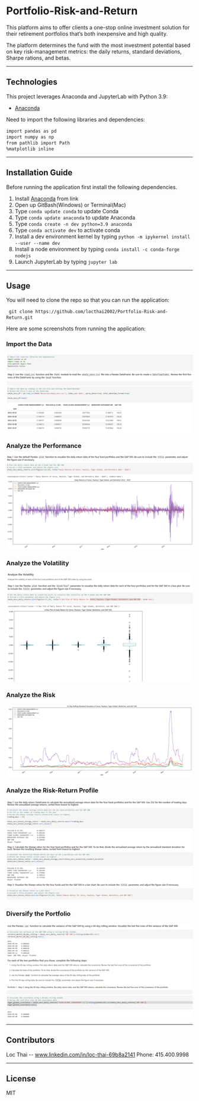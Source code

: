# Portfolio-Risk-and-Return
This platform aims to offer clients a one-stop online investment solution for their retirement portfolios that’s both inexpensive and high quality.

The platform determines the fund with the most investment potential based on key risk-management metrics: the daily returns, standard deviations, Sharpe rations, and betas.

---

## Technologies

This project leverages Anaconda and JupyterLab with Python 3.9:

* [Anaconda](https://www.anaconda.com/products/individual) 

Need to import the following libraries and dependencies:

```
import pandas as pd
import numpy as np
from pathlib import Path
%matplotlib inline
```

---

## Installation Guide

Before running the application first install the following dependencies.

1. Install [Anaconda](https://www.anaconda.com/products/individual) from link 
2. Open up GitBash(Windows) or Terminal(Mac)
3. Type ```conda update conda``` to update Conda
4. Type ```conda update anaconda``` to update Anaconda
5. Type ```conda create -n dev python=3.9 anaconda```
6. Type ```conda activate dev``` to activate conda
7. Install a dev environment kernel by typing ```python -m ipykernel install --user --name dev```
8. Install a node environment by typing ```conda install -c conda-forge nodejs```
9. Launch JupyterLab by typing ```jupyter lab```


---

## Usage

You will need to clone the repo so that you can run the application:

```
 git clone https://github.com/locthai2002/Portfolio-Risk-and-Return.git
```

Here are some screenshots from running the application:

### Import the Data

![Import the Data](images/importdata.png)

### Analyze the Performance

![Analyze the Performance](images/analyzetheperformance.png)

### Analyze the Volatility

![Analyze the Volatility](images/analyzethevolatility.png)

### Analyze the Risk

![Analyze the Risk](images/analyzetherisk.png)

### Analyze the Risk-Return Profile

![Analyze the Risk-Return Profile](images/analyzetheriskreturn.png)

### Diversify the Portfolio

![Diversify the Portfolio](images/diversifytheportfolio.png)

---

## Contributors

Loc Thai -- www.linkedin.com/in/loc-thai-69b8a2141
Phone: 415.400.9998

---

## License

MIT
